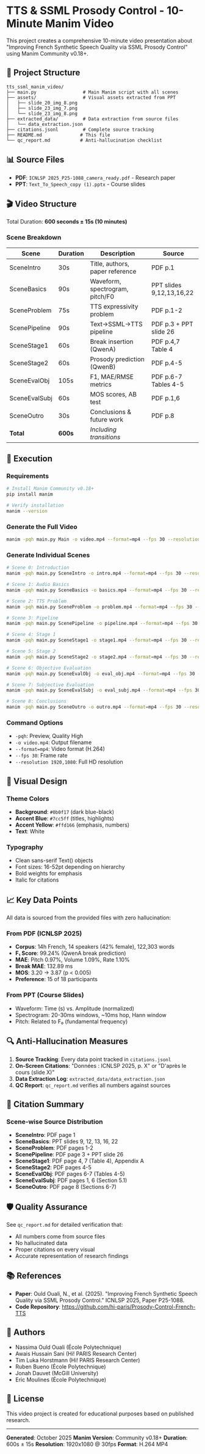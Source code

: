 
# TTS & SSML Prosody Control - 10-Minute Manim Video

This project creates a comprehensive 10-minute video presentation about "Improving French Synthetic Speech Quality via SSML Prosody Control" using Manim Community v0.18+.

## 📁 Project Structure

```
tts_ssml_manim_video/
├── main.py                 # Main Manim script with all scenes
├── assets/                 # Visual assets extracted from PPT
│   ├── slide_20_img_8.png
│   ├── slide_23_img_7.png
│   └── slide_23_img_8.png
├── extracted_data/         # Data extraction from source files
│   └── data_extraction.json
├── citations.jsonl         # Complete source tracking
├── README.md              # This file
└── qc_report.md           # Anti-hallucination checklist

```

## 📊 Source Files

- **PDF**: `ICNLSP 2025_P25-1088_camera_ready.pdf` - Research paper
- **PPT**: `Text_To_Speech_copy (1).pptx` - Course slides

## 🎬 Video Structure

Total Duration: **600 seconds ± 15s (10 minutes)**

### Scene Breakdown

| Scene | Duration | Description | Source |
|-------|----------|-------------|--------|
| SceneIntro | 30s | Title, authors, paper reference | PDF p.1 |
| SceneBasics | 90s | Waveform, spectrogram, pitch/F0 | PPT slides 9,12,13,16,22 |
| SceneProblem | 75s | TTS expressivity problem | PDF p.1-2 |
| ScenePipeline | 90s | Text→SSML→TTS pipeline | PDF p.3 + PPT slide 26 |
| SceneStage1 | 60s | Break insertion (QwenA) | PDF p.4,7 Table 4 |
| SceneStage2 | 60s | Prosody prediction (QwenB) | PDF p.4-5 |
| SceneEvalObj | 105s | F1, MAE/RMSE metrics | PDF p.6-7 Tables 4-5 |
| SceneEvalSubj | 60s | MOS scores, AB test | PDF p.1,6 |
| SceneOutro | 30s | Conclusions & future work | PDF p.8 |
| **Total** | **600s** | *Including transitions* | |

## 🚀 Execution

### Requirements

```bash
# Install Manim Community v0.18+
pip install manim

# Verify installation
manim --version
```

### Generate the Full Video

```bash
manim -pqh main.py Main -o video.mp4 --format=mp4 --fps 30 --resolution 1920,1080
```

### Generate Individual Scenes

```bash
# Scene 0: Introduction
manim -pqh main.py SceneIntro -o intro.mp4 --format=mp4 --fps 30 --resolution 1920,1080

# Scene 1: Audio Basics
manim -pqh main.py SceneBasics -o basics.mp4 --format=mp4 --fps 30 --resolution 1920,1080

# Scene 2: TTS Problem
manim -pqh main.py SceneProblem -o problem.mp4 --format=mp4 --fps 30 --resolution 1920,1080

# Scene 3: Pipeline
manim -pqh main.py ScenePipeline -o pipeline.mp4 --format=mp4 --fps 30 --resolution 1920,1080

# Scene 4: Stage 1
manim -pqh main.py SceneStage1 -o stage1.mp4 --format=mp4 --fps 30 --resolution 1920,1080

# Scene 5: Stage 2
manim -pqh main.py SceneStage2 -o stage2.mp4 --format=mp4 --fps 30 --resolution 1920,1080

# Scene 6: Objective Evaluation
manim -pqh main.py SceneEvalObj -o eval_obj.mp4 --format=mp4 --fps 30 --resolution 1920,1080

# Scene 7: Subjective Evaluation
manim -pqh main.py SceneEvalSubj -o eval_subj.mp4 --format=mp4 --fps 30 --resolution 1920,1080

# Scene 8: Conclusions
manim -pqh main.py SceneOutro -o outro.mp4 --format=mp4 --fps 30 --resolution 1920,1080
```

### Command Options

- `-pqh`: Preview, Quality High
- `-o video.mp4`: Output filename
- `--format=mp4`: Video format (H.264)
- `--fps 30`: Frame rate
- `--resolution 1920,1080`: Full HD resolution

## 🎨 Visual Design

### Theme Colors

- **Background**: `#0b0f17` (dark blue-black)
- **Accent Blue**: `#7cc5ff` (titles, highlights)
- **Accent Yellow**: `#ffd166` (emphasis, numbers)
- **Text**: White

### Typography

- Clean sans-serif Text() objects
- Font sizes: 16-52pt depending on hierarchy
- Bold weights for emphasis
- Italic for citations

## 📈 Key Data Points

All data is sourced from the provided files with zero hallucination:

### From PDF (ICNLSP 2025)

- **Corpus**: 14h French, 14 speakers (42% female), 122,303 words
- **F₁ Score**: 99.24% (QwenA break prediction)
- **MAE**: Pitch 0.97%, Volume 1.09%, Rate 1.10%
- **Break MAE**: 132.89 ms
- **MOS**: 3.20 → 3.87 (p < 0.005)
- **Preference**: 15 of 18 participants

### From PPT (Course Slides)

- Waveform: Time (s) vs. Amplitude (normalized)
- Spectrogram: 20-30ms windows, ~10ms hop, Hann window
- Pitch: Related to F₀ (fundamental frequency)

## 🔍 Anti-Hallucination Measures

1. **Source Tracking**: Every data point tracked in `citations.jsonl`
2. **On-Screen Citations**: "Données : ICNLSP 2025, p. X" or "D'après le cours (slide X)"
3. **Data Extraction Log**: `extracted_data/data_extraction.json`
4. **QC Report**: `qc_report.md` verifies all numbers against sources

## 📝 Citation Summary

### Scene-wise Source Distribution

- **SceneIntro**: PDF page 1
- **SceneBasics**: PPT slides 9, 12, 13, 16, 22
- **SceneProblem**: PDF pages 1-2
- **ScenePipeline**: PDF page 3 + PPT slide 26
- **SceneStage1**: PDF page 4, 7 (Table 4), Appendix A
- **SceneStage2**: PDF pages 4-5
- **SceneEvalObj**: PDF pages 6-7 (Tables 4-5)
- **SceneEvalSubj**: PDF pages 1, 6 (Section 5.1)
- **SceneOutro**: PDF page 8 (Sections 6-7)

## 🛡️ Quality Assurance

See `qc_report.md` for detailed verification that:
- All numbers come from source files
- No hallucinated data
- Proper citations on every visual
- Accurate representation of research findings

## 📚 References

- **Paper**: Ould Ouali, N., et al. (2025). "Improving French Synthetic Speech Quality via SSML Prosody Control." ICNLSP 2025, Paper P25-1088.
- **Code Repository**: https://github.com/hi-paris/Prosody-Control-French-TTS

## 👥 Authors

- Nassima Ould Ouali (École Polytechnique)
- Awais Hussain Sani (Hi! PARIS Research Center)
- Tim Luka Horstmann (Hi! PARIS Research Center)
- Ruben Bueno (École Polytechnique)
- Jonah Dauvet (McGill University)
- Eric Moulines (École Polytechnique)

## 📄 License

This video project is created for educational purposes based on published research.

---

**Generated**: October 2025
**Manim Version**: Community v0.18+
**Duration**: 600s ± 15s
**Resolution**: 1920x1080 @ 30fps
**Format**: H.264 MP4
